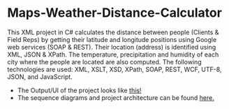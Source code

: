 # Maps-Weather-Distance-Calculator

This XML project in C# calculates the distance between people (Clients & Field Reps) by getting their latitude and longitude positions using Google web services (SOAP & REST). Their location (address) is identified using XML, JSON & XPath. The temperature, precipitation and humidity of each city where the people are located are also computed. 
The following technologies are used: XML, XSLT, XSD, XPath, SOAP, REST, WCF, UTF-8, JSON, and JavaScript.

* The Output/UI of the project looks like [this!](https://github.com/Surya-Murali/Maps-Weather-Distance-Calculator/blob/master/UI_Output.jpg)
* The sequence diagrams and project architecture can be found [here.](https://github.com/Surya-Murali/Maps-Weather-Distance-Calculator/tree/master/Sequence%20Diagrams%20%26%20Project%20Architecture)
